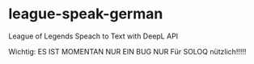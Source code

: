# league-speak-german
League of Legends Speach to Text with DeepL API

Wichtig: ES IST MOMENTAN NUR EIN BUG NUR Für SOLOQ nützlich!!!!!
